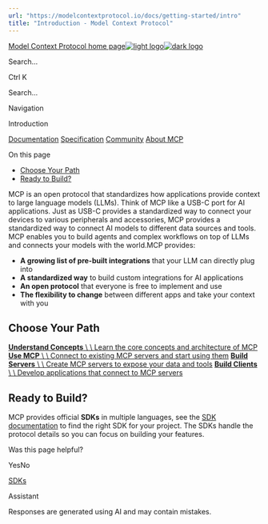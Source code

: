 ```yaml
---
url: "https://modelcontextprotocol.io/docs/getting-started/intro"
title: "Introduction - Model Context Protocol"
---
```


[Model Context Protocol home page![light logo](https://mintlify.s3.us-west-1.amazonaws.com/mcp/logo/light.svg)![dark logo](https://mintlify.s3.us-west-1.amazonaws.com/mcp/logo/dark.svg)](https://modelcontextprotocol.io/)

Search...

Ctrl K

Search...

Navigation

Introduction

[Documentation](https://modelcontextprotocol.io/docs/getting-started/intro) [Specification](https://modelcontextprotocol.io/specification/2025-06-18) [Community](https://modelcontextprotocol.io/community/communication) [About MCP](https://modelcontextprotocol.io/about)

On this page

- [Choose Your Path](https://modelcontextprotocol.io/docs/getting-started/intro#choose-your-path)
- [Ready to Build?](https://modelcontextprotocol.io/docs/getting-started/intro#ready-to-build%3F)

MCP is an open protocol that standardizes how applications provide context to large language models (LLMs). Think of MCP like a USB-C port for AI applications. Just as USB-C provides a standardized way to connect your devices to various peripherals and accessories, MCP provides a standardized way to connect AI models to different data sources and tools. MCP enables you to build agents and complex workflows on top of LLMs and connects your models with the world.MCP provides:

- **A growing list of pre-built integrations** that your LLM can directly plug into
- **A standardized way** to build custom integrations for AI applications
- **An open protocol** that everyone is free to implement and use
- **The flexibility to change** between different apps and take your context with you

## [​](https://modelcontextprotocol.io/docs/getting-started/intro\#choose-your-path)  Choose Your Path

[**Understand Concepts** \\
\\
Learn the core concepts and architecture of MCP](https://modelcontextprotocol.io/docs/learn/architecture) [**Use MCP** \\
\\
Connect to existing MCP servers and start using them](https://modelcontextprotocol.io/docs/tutorials/use-remote-mcp-server) [**Build Servers** \\
\\
Create MCP servers to expose your data and tools](https://modelcontextprotocol.io/quickstart/server) [**Build Clients** \\
\\
Develop applications that connect to MCP servers](https://modelcontextprotocol.io/quickstart/client)

## [​](https://modelcontextprotocol.io/docs/getting-started/intro\#ready-to-build%3F)  Ready to Build?

MCP provides official **SDKs** in multiple languages, see the [SDK documentation](https://modelcontextprotocol.io/docs/sdk) to find the right SDK for your project. The SDKs handle the protocol details so you can focus on building your features.

Was this page helpful?

YesNo

[SDKs](https://modelcontextprotocol.io/docs/sdk)

Assistant

Responses are generated using AI and may contain mistakes.